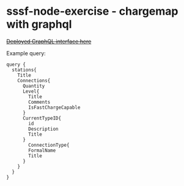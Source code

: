 # sssf-node-exercise - chargemap with graphql

~~[Deployed GraphQL interface here](http://first-node-env.jelastic.metropolia.fi/graphql)~~

Example query:
```
query {
  stations{
    Title
    Connections{
      Quantity
      Level{
        Title
        Comments
        IsFastChargeCapable
      }
      CurrentTypeID{
        id
      	Description
        Title
      }
    	ConnectionType{
        FormalName
        Title
      }
    }
  }
}

```
